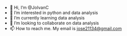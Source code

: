 - 👋 Hi, I’m @JoIvanC
- 👀 I’m interested in python and data analysis 
- 🌱 I’m currently learning data analysis 
- 💞️ I’m looking to collaborate on data analysis 
- 📫 How to reach me. My email is jose21134@gmail.com

<!---
JoIvanC/JoIvanC is a ✨ special ✨ repository because its `README.md` (this file) appears on your GitHub profile.
You can click the Preview link to take a look at your changes.
--->
